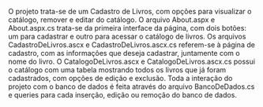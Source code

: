 O projeto trata-se de um Cadastro de Livros, com opções para visualizar o catálogo, remover e editar do catálogo. O arquivo About.aspx e About.aspx.cs trata-se da primeira interface da página, com dois botões: um para cadastrar e outro para acessar o catálogo de livros. Os arquivos CadastroDeLivros.ascx e CadastroDeLivros.ascx.cs referem-se à página de cadastro, com as informações que deseja cadastrar, juntamente com o nome do livro. O CatalogoDeLivros.ascx e CatalogoDeLivros.ascx.cs possui o catálogo com uma tabela mostrando todos os livros que já foram cadastrados, com opções de edição e exclusão. Toda a interação do projeto com o banco de dados é feita através do arquivo BancoDeDados.cs e queries para cada inserção, edição ou remoção do banco de dados.
